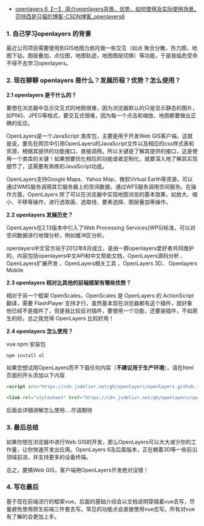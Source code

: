 - [openlayers 6【一】 简介openlayers背景，优势，如何使用及实际使用场景_范特西是只猫的博客-CSDN博客_openlayers6](https://xiehao.blog.csdn.net/article/details/105267039)

### 1. 自己学习openlayers 的背景

最近公司项目需要使用到GIS地图为依托做一些交互（如点 聚合分散，热力图，地图下钻，图层叠加，点位图，地图轨迹，地图图层切换）等功能，于是我临危受命不得不去学习openlayers。

### 2. 现在聊聊 openlayers 是什么？发展历程？优势？怎么使用？

**2.1 openlayers 是干什么的？**

要想在浏览器中显示交互式的地图很难，因为浏览器默认的只是显示静态的图片，如PNG、JPEG等格式，要交互式很难，因为每一个点击和缩放，地图都要做出正确的反应。

OpenLayers是一个JavaScript 类库包，主要是用于开发Web GIS客户端。这就是说，要先在网页中引用OpenLayers的JavaScript文件以及相应的css样式表和资源，根据其提供的功能接口，直接调用。所以关键是了解其提供的接口，这是使用一个类库的关键！如果想要优化相应的功能或者定制化，就要深入地了解其实现细节了，这需要有熟练的JavaScript功底。

OpenLayers支持Google Maps、Yahoo Map、微软Virtual Earth等资源，可以通过WMS服务调用其它服务器上的空间数据，通过WFS服务调用空间服务。在操作方面，OpenLayers 除了可以在浏览器中实现地图浏览的基本效果，如放大、缩小、平移等操作，进行选取面、选取线、要素选择、图层叠加等操作。

**2.2 openlayers 发展历史？**

OpenLayers在2.13版本中引入了Web Processing Services(WPS)标准，可以对空间数据进行地理分析，例如缓冲区分析。

openlayers中文官方站于2012年8月成立，是由一群openlayers爱好者共同维护的，内容包括openlayers中文API和中文帮助文档，OpenLayers源码分析 、 OpenLayers扩展开发 、OpenLayers相关工具 、OpenLayers 3D、 Openlayers Mobile

**2.3 openlayers 相对比其他的前端框架有哪些优势？**

相对于另一个框架 OpenScales，OpenScales 是 OpenLayers 的 ActionScript 翻译，需要 FlashPlayer 支持才行，虽然基本现在浏览器都有这个插件，就好象他已经不是插件了，但是我比较反对插件，要使用一个功能，还要装插件，不如原生的好。总之我觉得 OpenLayers 比较好用！

**2.4 openlayers 怎么使用？**

 vue npm 安装包

```javascript
npm install ol
```

如果您想试用OpenLayers而不下载任何内容（**不建议用于生产环境**），请在html页面的开头添加以下内容

```html
<script src="https://cdn.jsdelivr.net/gh/openlayers/openlayers.github.io@master/en/v6.3.1/build/ol.js"></script>

<link rel="stylesheet" href="https://cdn.jsdelivr.net/gh/openlayers/openlayers.github.io@master/en/v6.3.1/css/ol.css">
```

后面会详细讲解怎么使用....尽请期待

### 3. 最后总结

如果你想在浏览器中进行Web GIS的开发，那么OpenLayers可以大大减少你的工作量，让你快速开发出应用。OpenLayers 6及后面版本，正在朝着3D等一些前沿领域前进，并支持更多的设备终端。

总之，要搞Web GIS，客户端用OpenLayers开发绝对没错！

### 4. 写在最后

基于现在前端流行的框架vue，后面的基础介绍会以文档说明穿插着vue去写，尽量避免使用原生前端三件套去写。常见的功能点会直接使用vue去写。所有对vue有了解的会更加上手。